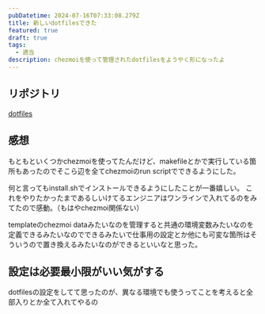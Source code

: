 ```yaml
---
pubDatetime: 2024-07-16T07:33:08.279Z
title: 新しいdotfilesできた
featured: true
draft: true
tags:
  - 適当
description: chezmoiを使って管理されたdotfilesをようやく形になったよ
---
```


## リポジトリ

[dotfiles](https://github.com/hulk510/dotfiles)

## 感想

もともといくつかchezmoiを使ってたんだけど、makefileとかで実行している箇所もあったのでそこら辺を全てchezmoiのrun scriptでできるようにした。

何と言ってもinstall.shでインストールできるようにしたことが一番嬉しい。
これをやりたかったまであるしいけてるエンジニアはワンラインで入れてるのをみてたので感動。（もはやchezmoi関係ない）

templateのchezmoi dataみたいなのを管理すると共通の環境変数みたいなのを定義できるみたいなのでできるみたいで仕事用の設定とか他にも可変な箇所はそういうので置き換えるみたいなのができるといいなと思った。

## 設定は必要最小限がいい気がする

dotfilesの設定をしてて思ったのが、異なる環境でも使うってことを考えると全部入りとか全て入れてやるの

